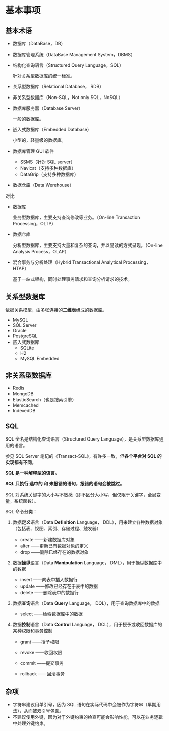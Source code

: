 # 基本事项

## 基本术语

- 数据库（DataBase，DB）

- 数据库管理系统（DataBase Management System，DBMS）

- 结构化查询语言（Structured Query Language，SQL）

	针对关系型数据库的统一标准。

- 关系型数据库（Relational Database， RDB）

- 非关系型数据库（Non-SQL，Not only SQL，NoSQL）

- 数据库服务器（Database Server）

	一般的数据库。

- 嵌入式数据库（Embedded Database）

	小型的，轻量级的数据库。

- 数据库管理 GUI 软件

	- SSMS（针对 SQL server）
	- Navicat（支持多种数据库）
	- DataGrip（支持多种数据库）
	
- 数据仓库（Data Werehouse）


对比:

- 数据库

	业务型数据库，主要支持查询修改等业务。（On-line Transaction Processing，OLTP）

- 数据仓库

	分析型数据库，主要支持大量和复杂的查询，并以易读的方式呈现。（On-line Analysis Process，OLAP）
	
- 混合事务与分析处理（Hybrid Transactional Analytical Processing，HTAP）

  基于一站式架构，同时处理事务请求和查询分析请求的技术。

## 关系型数据库

依据关系模型，由多张连接的**二维表**组成的数据库。

- MySQL
- SQL Server
- Oracle
- PostgreSQL
- 嵌入式数据库
	- SQLite
	- H2
	- MySQL Embedded 


## 非关系型数据库

- Redis
- MongoDB
- ElasticSearch（也是搜索引擎）
- Memcached
- IndexedDB

## SQL

SQL 全名是结构化查询语言（Structured Query Language），是关系型数据库通用的语言。

参见 SQL Server 笔记的《Transact-SQL》，有许多一致，但**各个平台对 SQL 的实现都有不同**。

**SQL 是一种解释型的语言。**

**SQL 只执行 选中的 和 未报错的语句，报错的语句会被跳过。**

SQL 对系统关键字的大小写不敏感（即不区分大小写，但仅限于关键字，全局变量，系统函数）。

SQL 命令分类：


1. 数据**定义**语言（Data **Definition** Language， DDL），用来建立各种数据对象（包括表、视图、索引、存储过程、触发器）

	- create  ——新建数据库对象
	- alter  ——更新已有数据对象的定义
	- drop  ——删除已经存在的数据对象

2. 数据**操纵**语言（Data **Manipulation** Language， DML），用于操纵数据库中的数据

	- insert  ——向表中插入数据行
	- update  ——修改已经存在于表中的数据
	- delete  ——删除表中的数据行

3. 数据**查询**语言（Data **Query** Language， DQL），用于查询数据库中的数据

	- select  ——检索数据库中的数据

4. 数据**控制**语言（Data **Control** Language， DCL），用于授予或收回数据库的某种权限和事务控制

	- grant  ——授予权限

	- revoke  ——收回权限
	- commit  ——提交事务
	- rollback  ——回滚事务

## 杂项

- 字符串建议用单引号，因为 SQL 语句在实际代码中会被作为字符串（早期用法），从而被双引号包含。
- 不建议使用外键，因为对于外键约束的检查可能会影响性能，可以在业务逻辑中处理外键约束。